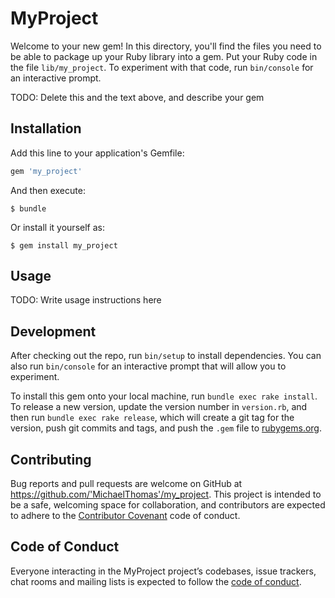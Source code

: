# MyProject

Welcome to your new gem! In this directory, you'll find the files you need to be able to package up your Ruby library into a gem. Put your Ruby code in the file `lib/my_project`. To experiment with that code, run `bin/console` for an interactive prompt.

TODO: Delete this and the text above, and describe your gem

## Installation

Add this line to your application's Gemfile:

```ruby
gem 'my_project'
```

And then execute:

    $ bundle

Or install it yourself as:

    $ gem install my_project

## Usage

TODO: Write usage instructions here

## Development

After checking out the repo, run `bin/setup` to install dependencies. You can also run `bin/console` for an interactive prompt that will allow you to experiment.

To install this gem onto your local machine, run `bundle exec rake install`. To release a new version, update the version number in `version.rb`, and then run `bundle exec rake release`, which will create a git tag for the version, push git commits and tags, and push the `.gem` file to [rubygems.org](https://rubygems.org).

## Contributing

Bug reports and pull requests are welcome on GitHub at https://github.com/'MichaelThomas'/my_project. This project is intended to be a safe, welcoming space for collaboration, and contributors are expected to adhere to the [Contributor Covenant](http://contributor-covenant.org) code of conduct.

## Code of Conduct

Everyone interacting in the MyProject project’s codebases, issue trackers, chat rooms and mailing lists is expected to follow the [code of conduct](https://github.com/'MichaelThomas'/my_project/blob/master/CODE_OF_CONDUCT.md).
